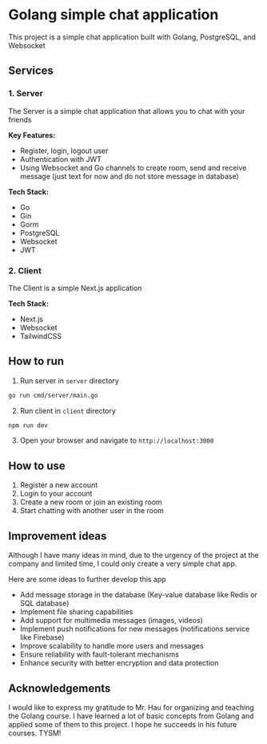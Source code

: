 # Golang simple chat application

This project is a simple chat application built with Golang, PostgreSQL, and Websocket

## Services

### 1. Server

The Server is a simple chat application that allows you to chat with your friends

**Key Features:**
- Register, login, logout user
- Authentication with JWT 
- Using Websocket and Go channels to create room, send and receive message (just text for now and do not store message in database)

**Tech Stack:**
- Go
- Gin
- Gorm
- PostgreSQL
- Websocket
- JWT

### 2. Client

The Client is a simple Next.js application

**Tech Stack:**
- Next.js
- Websocket
- TailwindCSS

## How to run

1. Run server
in `server` directory
```bash
go run cmd/server/main.go
```

2. Run client
in `client` directory
```bash
npm run dev
```

3. Open your browser and navigate to `http://localhost:3000`

## How to use

1. Register a new account
2. Login to your account
3. Create a new room or join an existing room
4. Start chatting with another user in the room

## Improvement ideas
Although I have many ideas in mind, due to the urgency of the project at the company and limited time, I could only create a very simple chat app.

Here are some ideas to further develop this app

- Add message storage in the database (Key-value database like Redis or SQL database)
- Implement file sharing capabilities 
- Add support for multimedia messages (images, videos)
- Implement push notifications for new messages (notifications service like Firebase)
- Improve scalability to handle more users and messages
- Ensure reliability with fault-tolerant mechanisms 
- Enhance security with better encryption and data protection 

## Acknowledgements
I would like to express my gratitude to Mr. Hau for organizing and teaching the Golang course. I have learned a lot of basic concepts from Golang and applied some of them to this project. I hope he succeeds in his future courses. TYSM!